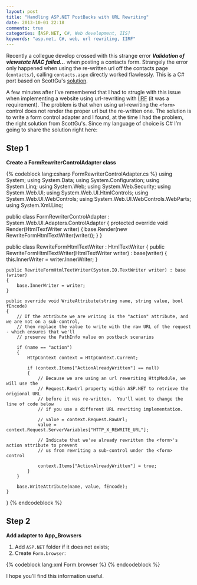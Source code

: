 ```yaml
---
layout: post
title: "Handling ASP.NET PostBacks with URL Rewriting"
date: 2013-10-01 22:18
comments: true
categories: [ASP.NET, C#, Web development, IIS]
keywords: "asp.net, C#, web, url rewriting, IIRF"
---
```

Recently a collegue develop crossed with this strange error **_Validation of viewstate MAC failed..._** when posting a contacts form. Strangely the error only happened when using the re-written url off the contacts page (`contacts/`), calling `contacts.aspx` directly worked flawlessly. This is a C# port based on ScottGu's [solution](http://weblogs.asp.net/scottgu/archive/2007/02/26/tip-trick-url-rewriting-with-asp-net.aspx).<!-- more -->

A few minutes after I’ve remembered that I had to strugle with this issue when implementing a website using url-rewriting with [IIRF](http://iirf.codeplex.com/) (it was a requirement). The problem is that when using url-rewriting the `<form>` control does not render the proper url but the re-written one. The solution is to write a form control adapter and I found, at the time I had the problem, the right solution from ScottGu's. Since my language of choice is C# I’m going to share the solution right here:

## Step 1
**Create a FormRewriterControlAdapter class**

{% codeblock lang:csharp FormRewriterControlAdapter.cs %}
using System;
using System.Data;
using System.Configuration;
using System.Linq;
using System.Web;
using System.Web.Security;
using System.Web.UI;
using System.Web.UI.HtmlControls;
using System.Web.UI.WebControls;
using System.Web.UI.WebControls.WebParts;
using System.Xml.Linq;

public class FormRewriterControlAdapter : System.Web.UI.Adapters.ControlAdapter
{
    protected override void Render(HtmlTextWriter writer)
    {
        base.Render(new RewriteFormHtmlTextWriter(writer));
    }
}

public class RewriteFormHtmlTextWriter : HtmlTextWriter
{
    public RewriteFormHtmlTextWriter(HtmlTextWriter writer) : base(writer)
    {
        this.InnerWriter = writer.InnerWriter;
    }

    public RewriteFormHtmlTextWriter(System.IO.TextWriter writer) : base (writer)
    {
        base.InnerWriter = writer;
    }

    public override void WriteAttribute(string name, string value, bool fEncode)
    {
        // If the attribute we are writing is the "action" attribute, and we are not on a sub-control,
        // then replace the value to write with the raw URL of the request - which ensures that we'll
        // preserve the PathInfo value on postback scenarios

        if (name == "action")
        {
            HttpContext context = HttpContext.Current;

            if (context.Items["ActionAlreadyWritten"] == null)
            {
                // Because we are using an url reweriting HttpModule, we will use the
                // Request.RawUrl property within ASP.NET to retrieve the origional URL
                // before it was re-written.  You'll want to change the line of code below
                // if you use a different URL rewriting implementation.

                // value = context.Request.RawUrl;
                value = context.Request.ServerVariables["HTTP_X_REWRITE_URL"];

                // Indicate that we've already rewritten the <form>'s action attribute to prevent
                // us from rewriting a sub-control under the <form> control

                context.Items["ActionAlreadyWritten"] = true;
            }
        }

        base.WriteAttribute(name, value, fEncode);
    }
}
{% endcodeblock %}

## Step 2
**Add adapter to App_Browsers**

1. Add `ASP.NET` folder if it does not exists;
2. Create `Form.browser`:

{% codeblock lang:xml Form.browser %}
<browsers>
    <browser refID="Default">
        <controlAdapters>
            <adapter controlType="System.Web.UI.HtmlControls.HtmlForm"
                adapterType="FormRewriterControlAdapter" />
        </controlAdapters>
    </browser>
</browsers>
{% endcodeblock %}

I hope you’ll find this information useful.
